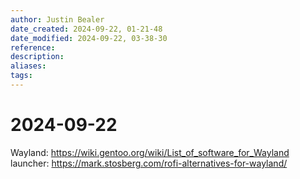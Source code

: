 ```yaml
---
author: Justin Bealer
date_created: 2024-09-22, 01-21-48
date_modified: 2024-09-22, 03-38-30
reference: 
description: 
aliases: 
tags: 
---
```

# 2024-09-22

Wayland:
<https://wiki.gentoo.org/wiki/List_of_software_for_Wayland>
  launcher:
  <https://mark.stosberg.com/rofi-alternatives-for-wayland/>
